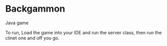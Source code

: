 # Backgammon
Java game

To run, Load the game into your IDE and run the server class, then run the clinet one and off you go.
